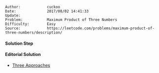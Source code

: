 
    Author:            cuckoo
    Date:              2017/08/02 14:41:33
    Update:            
    Problem:           Maximum Product of Three Numbers
    Difficulty:        Easy
    Source:            https://leetcode.com/problems/maximum-product-of-three-numbers/description/

#### Solution Step

#### Editorial Solution
 - [Three Approaches](https://leetcode.com/problems/maximum-product-of-three-numbers/solution/)
